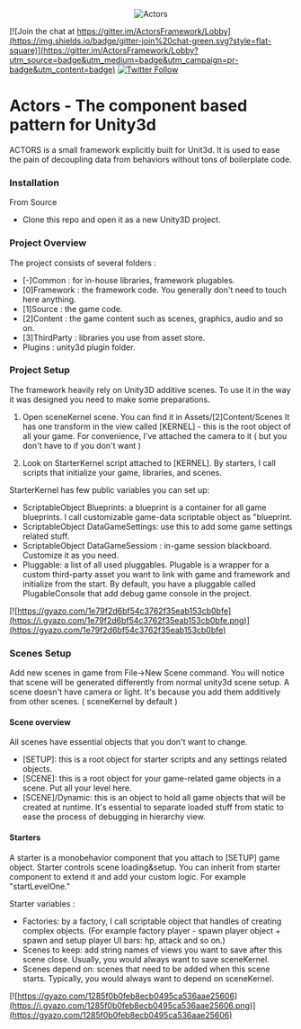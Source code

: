 <p align="center">
    <img src="http://raw.pixeye.games/logo_framework.png" alt="Actors">
</p>
<p align="center">
    
[![Join the chat at https://gitter.im/ActorsFramework/Lobby](https://img.shields.io/badge/gitter-join%20chat-green.svg?style=flat-square)](https://gitter.im/ActorsFramework/Lobby?utm_source=badge&utm_medium=badge&utm_campaign=pr-badge&utm_content=badge) [![Twitter Follow](https://img.shields.io/badge/twitter-%40dimmPixeye-blue.svg?style=flat-square&label=Follow)](https://twitter.com/dimmPixeye)
</p>

Actors - The component based pattern for Unity3d
================================================================
ACTORS  is a small framework explicitly built for Unit3d. It is used to ease the pain of decoupling data from behaviors without tons of boilerplate code. 

### Installation
From Source
* Clone this repo and open it as a new Unity3D project.

### Project Overview
The project consists of several folders :
* [-]Common : for in-house libraries, framework plugables.
* [0]Framework : the framework code. You generally don't need to touch here anything.
* [1]Source : the game code.
* [2]Content : the game content such as scenes, graphics, audio and so on.
* [3]ThirdParty : libraries you use from asset store.
* Plugins : unity3d plugin folder.

### Project Setup
The framework heavily rely on Unity3D additive scenes. To use it in the way it was designed you need to make some preparations.

1. Open sceneKernel scene. You can find it in Assets/[2]Content/Scenes
It has one transform in the view called [KERNEL] - this is the root object of all your game. For convenience, I've attached the camera to it ( but you don't have to if you don't want ) 

2. Look on StarterKernel script attached to [KERNEL]. By starters, I call scripts that initialize your game, libraries, and scenes. 

StarterKernel has few public variables you can set up: 
* ScriptableObject Blueprints: a blueprint is a container for all game blueprints. I call customizable game-data scriptable object as "blueprint. 
* ScriptableObject DataGameSettings: use this to add some game settings related stuff.
* ScriptableObject DataGameSessiom : in-game session blackboard. Customize it as you need. 
* Pluggable: a list of all used pluggables. Plugable is a wrapper for a custom third-party asset you want to link with game and framework and initialize from the start. By default, you have a pluggable called PlugableConsole that add debug game console in the project.

[![https://gyazo.com/1e79f2d6bf54c3762f35eab153cb0bfe](https://i.gyazo.com/1e79f2d6bf54c3762f35eab153cb0bfe.png)](https://gyazo.com/1e79f2d6bf54c3762f35eab153cb0bfe)

### Scenes Setup

Add new scenes in game from File->New Scene command. You will notice that scene will be generated differently from normal unity3d scene setup. A scene doesn't have camera or light. It's because you add them additively from other scenes. ( sceneKernel by default )

#### Scene overview 
All scenes have essential objects that you don't want to change.
* [SETUP]: this is a root object for starter scripts and any settings related objects.
* [SCENE]: this is a root object for your game-related game objects in a scene. Put all your level here.
* [SCENE]/Dynamic: this is an object to hold all game objects that will be created at runtime. It's essential to separate loaded stuff from static to ease the process of debugging in hierarchy view.

#### Starters
A starter is a monobehavior component that you attach to [SETUP] game object. Starter controls scene loading&setup. You can inherit from starter component to extend it and add your custom logic. For example "startLevelOne."

Starter variables :
* Factories: by a factory, I call scriptable object that handles of creating complex objects. (For example factory player - spawn player object + spawn and setup player UI bars: hp, attack and so on.)
* Scenes to keep: add string names of views you want to save after this scene close. Usually, you would always want to save sceneKernel.
* Scenes depend on: scenes that need to be added when this scene starts. Typically, you would always want to depend on sceneKernel.


[![https://gyazo.com/1285f0b0feb8ecb0495ca536aae25606](https://i.gyazo.com/1285f0b0feb8ecb0495ca536aae25606.png)](https://gyazo.com/1285f0b0feb8ecb0495ca536aae25606)



